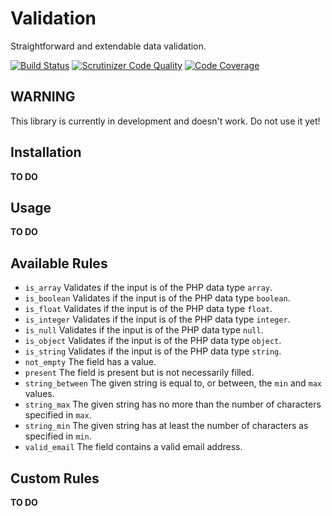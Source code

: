 # Validation
Straightforward and extendable data validation.

[![Build Status](https://travis-ci.org/byrobots/validation.svg?branch=master)](https://travis-ci.org/byrobots/validation)
[![Scrutinizer Code Quality](https://scrutinizer-ci.com/g/byrobots/validation/badges/quality-score.png?b=master)](https://scrutinizer-ci.com/g/byrobots/validation/?branch=master)
[![Code Coverage](https://scrutinizer-ci.com/g/byrobots/validation/badges/coverage.png?b=master)](https://scrutinizer-ci.com/g/byrobots/validation/?branch=master)

## WARNING
This library is currently in development and doesn't work. Do not use it yet!

## Installation
**TO DO**

## Usage
**TO DO**

## Available Rules
- `is_array` Validates if the input is of the PHP data type `array`.
- `is_boolean` Validates if the input is of the PHP data type `boolean`.
- `is_float` Validates if the input is of the PHP data type `float`.
- `is_integer` Validates if the input is of the PHP data type `integer`.
- `is_null` Validates if the input is of the PHP data type `null`.
- `is_object` Validates if the input is of the PHP data type `object`.
- `is_string` Validates if the input is of the PHP data type `string`.
- `not_empty` The field has a value.
- `present` The field is present but is not necessarily filled.
- `string_between` The given string is equal to, or between, the `min` and `max` values.
- `string_max` The given string has no more than the number of characters specified in `max`.
- `string_min` The given string has at least the number of characters as specified in `min`.
- `valid_email` The field contains a valid email address.

## Custom Rules
**TO DO**

